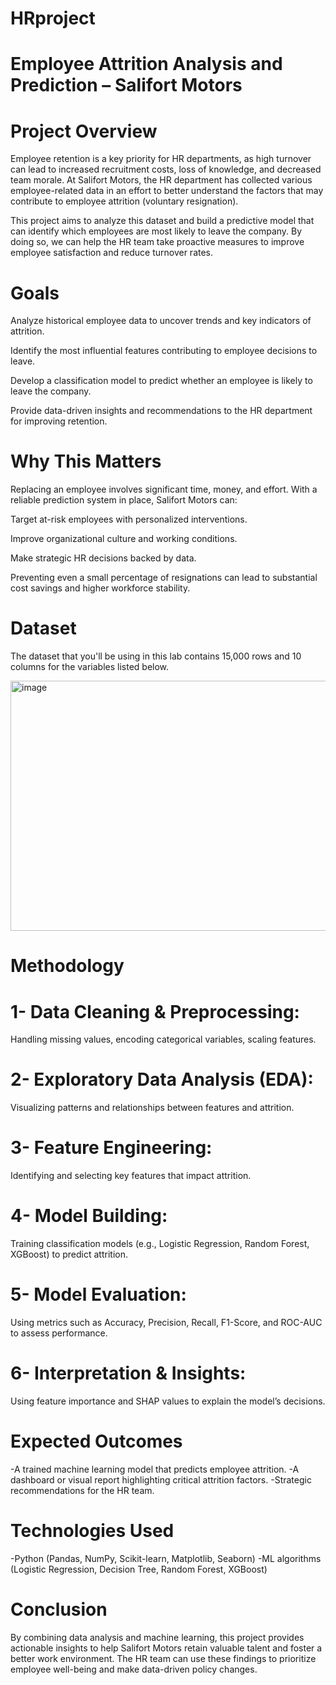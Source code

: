 # HRproject

# Employee Attrition Analysis and Prediction – Salifort Motors
# Project Overview
Employee retention is a key priority for HR departments, as high turnover can lead to increased recruitment costs, loss of knowledge, and decreased team morale. At Salifort Motors, the HR department has collected various employee-related data in an effort to better understand the factors that may contribute to employee attrition (voluntary resignation).

This project aims to analyze this dataset and build a predictive model that can identify which employees are most likely to leave the company. By doing so, we can help the HR team take proactive measures to improve employee satisfaction and reduce turnover rates.

# Goals
Analyze historical employee data to uncover trends and key indicators of attrition.

Identify the most influential features contributing to employee decisions to leave.

Develop a classification model to predict whether an employee is likely to leave the company.

Provide data-driven insights and recommendations to the HR department for improving retention.

# Why This Matters
Replacing an employee involves significant time, money, and effort. With a reliable prediction system in place, Salifort Motors can:

Target at-risk employees with personalized interventions.

Improve organizational culture and working conditions.

Make strategic HR decisions backed by data.

Preventing even a small percentage of resignations can lead to substantial cost savings and higher workforce stability.

# Dataset
The dataset that you'll be using in this lab contains 15,000 rows and 10 columns for the variables listed below.

<img width="691" height="400" alt="image" src="https://github.com/user-attachments/assets/a98c0327-8282-4e01-812d-9c69efb5e847" />

# Methodology

# 1- Data Cleaning & Preprocessing: 
Handling missing values, encoding categorical variables, scaling features.

# 2- Exploratory Data Analysis (EDA):
Visualizing patterns and relationships between features and attrition.

# 3- Feature Engineering:
Identifying and selecting key features that impact attrition.

# 4- Model Building:
Training classification models (e.g., Logistic Regression, Random Forest, XGBoost) to predict attrition.

# 5- Model Evaluation:
Using metrics such as Accuracy, Precision, Recall, F1-Score, and ROC-AUC to assess performance.

# 6- Interpretation & Insights:
Using feature importance and SHAP values to explain the model’s decisions.

# Expected Outcomes
-A trained machine learning model that predicts employee attrition.
-A dashboard or visual report highlighting critical attrition factors.
-Strategic recommendations for the HR team.

# Technologies Used
-Python (Pandas, NumPy, Scikit-learn, Matplotlib, Seaborn)
-ML algorithms (Logistic Regression, Decision Tree, Random Forest, XGBoost)

# Conclusion
By combining data analysis and machine learning, this project provides actionable insights to help Salifort Motors retain valuable talent and foster a better work environment. The HR team can use these findings to prioritize employee well-being and make data-driven policy changes.


